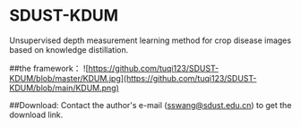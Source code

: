 # SDUST-KDUM
Unsupervised depth measurement learning method for crop disease images based on knowledge distillation.

##the framework：
![https://github.com/tuqi123/SDUST-KDUM/blob/master/KDUM.jpg](https://github.com/tuqi123/SDUST-KDUM/blob/main/KDUM.png)

##Download: Contact the author's e-mail (sswang@sdust.edu.cn) to get the download link.
